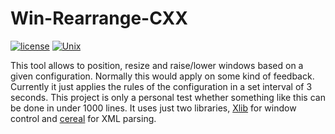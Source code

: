# Win-Rearrange-CXX
[![license](https://img.shields.io/badge/license-MIT-blue.svg)](https://github.com/TumbleOwlee/ws-dissector-lib/blob/master/LICENSE)
[![Unix](https://github.com/TumbleOwlee/win-rearrange-cxx/actions/workflows/unix.yml/badge.svg)](https://github.com/TumbleOwlee/win-rearrange-cxx/actions/workflows/unix.yml)

This tool allows to position, resize and raise/lower windows based on a given configuration. Normally this would apply on some kind of feedback. Currently it just applies the rules of the configuration in a set interval of 3 seconds. This project is only a personal test whether something like this can be done in under 1000 lines. It uses just two libraries, [Xlib](https://x.org/releases/current/doc/libX11/libX11/libX11.html) for window control and [cereal](https://uscilab.github.io/cereal/index.html) for XML parsing.
